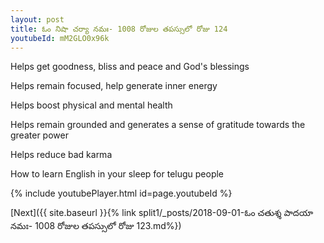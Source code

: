 ```yaml
---
layout: post
title: ఓం నిషా చర్యా నమః- 1008 రోజుల తపస్సులో రోజు 124
youtubeId: mM2GLO0x96k
---
```

 
 
Helps get goodness, bliss and peace and God's blessings
 
Helps remain focused, help generate inner energy 
 
Helps boost physical and mental health 
 
Helps remain grounded and generates a sense of gratitude towards the greater power 
 
Helps reduce bad karma
 
How to learn English in your sleep for telugu people
 
 
 
 


{% include youtubePlayer.html id=page.youtubeId %}
 
[Next]({{ site.baseurl }}{% link split1/_posts/2018-09-01-ఓం చతుశ్శ పాదయా నమః- 1008 రోజుల తపస్సులో రోజు 123.md%})
 
